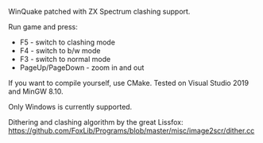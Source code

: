 
WinQuake patched with ZX Spectrum clashing support.

Run game and press:
* F5 - switch to clashing mode
* F4 - switch to b/w mode
* F3 - switch to normal mode
* PageUp/PageDown - zoom in and out

If you want to compile yourself, use CMake.
Tested on Visual Studio 2019 and MinGW 8.10.

Only Windows is currently supported.

Dithering and clashing algorithm by the great Lissfox:
https://github.com/FoxLib/Programs/blob/master/misc/image2scr/dither.cc
